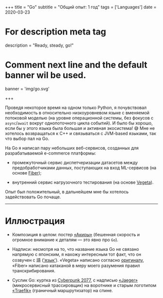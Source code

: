 +++
title = "Go"
subtitle = "Общий опыт: 1 год"
tags = ['Languages']
date = 2020-03-23

# For description meta tag
description = "Ready, steady, go!"

# Comment next line and the default banner wil be used.
banner = 'img/go.svg'

+++

Проведя некоторое время на одном только Python, я почувствовал необходимость в относительно низкоуровневом языке с вменяемой потоковой моделью (на уровне операционной системы, без фокусов с `async`/`await` вокруг однопоточного цикла событий). И было бы хорошо, если бы у этого языка была большая и активная экосистема! 😅 Мне не хотелось возвращаться к C++ и связываться с JVM-based языками, так что выбор пал на Go.

На Go я написал пару небольших веб-сервисов, созданных для разрабатываемой e-commerce платформы:

- промежуточный сервис диспетчеризации датасетов между предобработчиками данных, поступающих на вход ML-сервисов (на основе [Fiber](https://gofiber.io/));

- внутренний сервис нагрузочного тестирования (на основе [Vegeta](https://github.com/tsenart/vegeta)).

Опыт был положительный, в дальнейшем мне бы хотелось задействовать Go почаще.

___
# Иллюстрация

- Композиция в целом: постер [«Акиры»](https://en.wikipedia.org/wiki/Akira_(1988_film)) (бешенная скорость и огромное внимание к деталям — это явно про `Go`).

- Надписи: несмотря на то, что название языка Go не связано напрямую с японским, я нахожу интересным тот факт, что он созвучен с 語 (['язык'](http://www.romajidesu.com/kanji/%E8%AA%9E)). «Vegeta» написано согласно [оригиналу](https://dragonball.fandom.com/wiki/Vegeta), «Fiber» написано катаканой в меру моего разумения правил транскрибирования.

- Суслик Go: куртка из [Cyberpunk 2077](https://duckduckgo.com/?q=cyberpunk+2077+samurai+jacket&iax=images&ia=images&iai=https%3A%2F%2Fwww.nycjackets.com%2Fwp-content%2Fuploads%2F2019%2F06%2Frocyberpunk-2077-real-bomber-leather-bwn-jacket-b.jpg), с надписью [«Jaeger»](https://www.jaegertracing.io/) (микросервисный трассировщик) на воротнике и старым логотипом [«Traefik»](https://www.marksei.com/wp-content/uploads/2019/08/Traefik-Logo-720x210.png) (граничный маршрутизатор) на спине.
